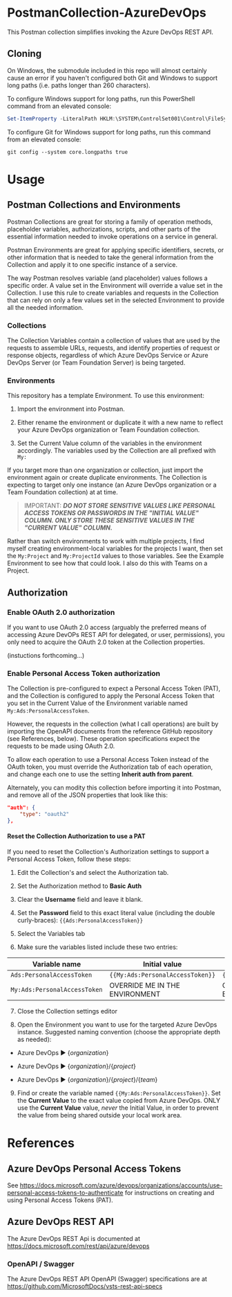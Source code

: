 PostmanCollection-AzureDevOps
=============================

This Postman collection simplifies invoking the Azure DevOps REST API.

Cloning
-------

On Windows, the submodule included in this repo will almost certainly cause an error if you haven't configured both Git and Windows to support long paths (i.e. paths longer than 260 characters).

To configure Windows support for long paths, run this PowerShell command from an elevated console:

``` PowerShell
Set-ItemProperty -LiteralPath HKLM:\SYSTEM\ControlSet001\Control\FileSystem -Name 'LongPathsEnabled' -Value 1
```

To configure Git for Windows support for long paths, run this command from an elevated console:

``` Batchfile
git config --system core.longpaths true
```

Usage
=====

Postman Collections and Environments
------------------------------------

Postman Collections are great for storing a family of operation methods, placeholder variables, authorizations, scripts, and other parts of the essential information needed to invoke operations on a service in general.

Postman Environments are great for applying specific identifiers, secrets, or other information that is needed to take the general information from the Collection and apply it to one specific instance of a service.

The way Postman resolves variable (and placeholder) values follows a specific order. A value set in the Environment will override a value set in the Collection. I use this rule to create variables and requests in the Collection that can rely on only a few values set in the selected Environment to provide all the needed information.

### Collections

The Collection Variables contain a collection of values that are used by the requests to assemble URLs, requests, and identify properties of request or response objects, regardless of which Azure DevOps Service or Azure DevOps Server (or Team Foundation Server) is being targeted.

### Environments

This repository has a template Environment. To use this environment:

1. Import the environment into Postman.

2. Either rename the environment or duplicate it with a new name to reflect your Azure DevOps organization or Team Foundation collection.

3. Set the Current Value column of the variables in the environment accordingly. The variables used by the Collection are all prefixed with `My:`

If you target more than one organization or collection, just import the environment again or create duplicate environments. The Collection is expecting to target only one instance (an Azure DevOps organization or a Team Foundation collection) at at time.

> IMPORTANT: ***DO NOT STORE SENSITIVE VALUES LIKE PERSONAL ACCESS TOKENS OR PASSWORDS IN THE \"INITIAL VALUE\" COLUMN. ONLY STORE THESE SENSITIVE VALUES IN THE \"CURRENT VALUE\" COLUMN.***

Rather than switch environments to work with multiple projects, I find myself creating environment-local variables for the projects I want, then set the `My:Project` and `My:ProjectId` values to those variables. See the Example Environment to see how that could look. I also do this with Teams on a Project.

Authorization
-------------

### Enable OAuth 2.0 authorization

If you want to use OAuth 2.0 access (arguably the preferred means of accessing Azure DevOPs REST API for delegated, or user, permissions), you only need to acquire the OAuth 2.0 token at the Collection properties.

(instuctions forthcoming...)

### Enable Personal Access Token authorization

The Collection is pre-configured to expect a Personal Access Token (PAT), and the Collection is configured to apply the Personal Access Token that you set in the Current Value of the Environment variable named `My:Ads:PersonalAccessToken`.

However, the requests in the collection (what I call operations) are built by importing the OpenAPI documents from the reference GitHub repository (see References, below). These operation specifications expect the requests to be made using OAuth 2.0.

To allow each operation to use a Personal Access Token instead of the OAuth token, you must override the Authorization tab of each operation, and change each one to use the setting **Inherit auth from parent**.

Alternately, you can modity this collection before importing it into Postman, and remove all of the JSON properties that look like this:

``` json
"auth": {
    "type": "oauth2"
},
```

#### Reset the Collection Authorization to use a PAT

If you need to reset the Collection's Authorization settings to support a Personal Access Token, follow these steps:

1. Edit the Collection's and select the Authorization tab.

2. Set the Authorization method to **Basic Auth**

3. Clear the **Username** field and leave it blank.

4. Set the **Password** field to this exact literal value (including the double curly-braces): `{{Ads:PersonalAccessToken}}`

5. Select the Variables tab

6. Make sure the variables listed include these two entries:

| Variable name                | Initial value                    | Current value                    |
| ---------------------------- | -------------------------------- | -------------------------------- |
| `Ads:PersonalAccessToken`    | `{{My:Ads:PersonalAccessToken}}` | `{{My:Ads:PersonalAccessToken}}` |
| `My:Ads:PersonalAccessToken` | OVERRIDE ME IN THE ENVIRONMENT   | OVERRIDE ME IN THE ENVIRONMENT   |

7. Close the Collection settings editor

8. Open the Environment you want to use for the targeted Azure DevOps instance. Suggested naming convention (choose the appropriate depth as needed):

* Azure DevOps ▶ {*organization*}

* Azure DevOps ▶ {*organization*}/{*project*}

* Azure DevOps ▶ {*organization*}/{*project*}/{*team*}

9.  Find or create the variable named `{{My:Ads:PersonalAccessToken}}`. Set the **Current Value** to the exact value copied from Azure DevOps. ONLY use the **Current Value** value, *never* the Initial Value, in order to prevent the value from being shared outside your local work area.

References
==========

Azure DevOps Personal Access Tokens
-----------------------------------

See https://docs.microsoft.com/azure/devops/organizations/accounts/use-personal-access-tokens-to-authenticate for instructions on creating and using Personal Access Tokens (PAT).

Azure DevOps REST API
---------------------

The Azure DevOps REST Api is documented at https://docs.microsoft.com/rest/api/azure/devops

### OpenAPI / Swagger

The Azure DevOps REST API OpenAPI (Swagger) specifications are at https://github.com/MicrosoftDocs/vsts-rest-api-specs

